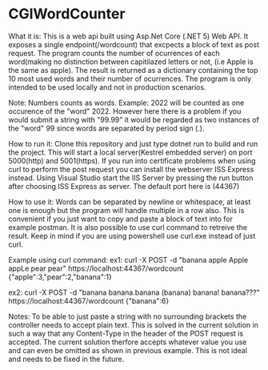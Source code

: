 # CGIWordCounter
What it is:
This is a web api built using Asp.Net Core (.NET 5) Web API. It exposes a single endpoint(/wordcount) that excpects a block of text as post request. The program counts the number of ocurrences of each word(making no distinction between capitilazed letters or not, (i.e Apple is the same as apple). 
The result is returned as a dictionary containing the top 10 most used words and their number of ocurrences. The program is only intended to be used locally and not in production scenarios.

Note: Numbers counts as words. Example: 2022 will be counted as one occurence of the "word" 2022. However here there is a problem if you would submit a string with "99.99" it would be regarded as two instances of the "word" 99 since words are separated by period sign (.).

How to run it:
Clone this repository and just type dotnet run to build and run the project. This will start a local server(Kestrel embedded server) on port 5000(http)
and 5001(https). If you run into certificate problems when using curl to perform the post request you can install the webserver ISS Express instead. Using Visual Studio start the IIS Server by pressing the run button after choosing ISS Express as server. The default port here is (44367)


How to use it:
Words can be separated by newline or whitespace, at least one is enough but the program will handle multiple in a row also. This is convenient if you just want to copy and paste a block of text into for example postman.
It is also possible to use curl command to retreive the result. Keep in mind if you are using powershell use curl.exe instead of just curl.

Example using curl command:
  ex1:
  curl -X POST -d "banana apple Apple appLe pear pear" https://localhost:44367/wordcount
  {"apple":3,"pear":2,"banana":1}
  
  ex2:
  curl -X POST -d "banana banana.banana (banana) banana! banana???" https://localhost:44367/wordcount
  {"banana":6}
  
Notes:
To be able to just paste a string with no surrounding brackets the controller needs to accept plain text. This is solved in the current solution in such a way that any Content-Type in the header of the POST request is accepted.
The current solution therfore accepts whatever value you use and can even be omitted as shown in previous example. This is not ideal and needs to be fixed in the future.






